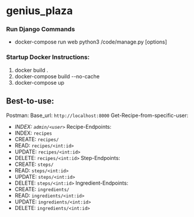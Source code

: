 # genius_plaza
### Run Django Commands
 - docker-compose run web python3 /code/manage.py [options]
 
### Startup Docker Instructions:
1. docker build .
2. docker-compose build --no-cache 
3. docker-compose up

## Best-to-use:
Postman:
Base_url: `http://localhost:8000`
Get-Recipe-from-specific-user:
 - _INDEX: `admin/<user>`_
Recipe-Endpoints:
 - INDEX: `recipes`
 - CREATE: `recipes/`
 - READ: `recipes/<int:id>`
 - UPDATE: `recipes/<int:id>`
 - DELETE: `recipes/<int:id>`
 Step-Endpoints:
 - CREATE: `steps/`
 - READ: `steps/<int:id>`
 - UPDATE: `steps/<int:id>`
 - DELETE: `steps/<int:id>`
Ingredient-Endpoints:
 - CREATE: `ingredients/`
 - READ: `ingredients/<int:id>`
 - UPDATE: `ingredients/<int:id>`
 - DELETE: `ingredients/<int:id>`

